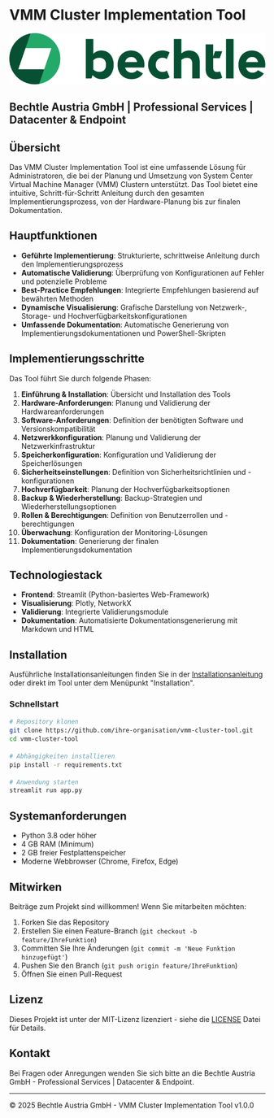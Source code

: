 # VMM Cluster Implementation Tool

![Bechtle Logo](assets/bechtle_logo.png)

## Bechtle Austria GmbH | Professional Services | Datacenter & Endpoint

## Übersicht

Das VMM Cluster Implementation Tool ist eine umfassende Lösung für Administratoren, die bei der Planung und Umsetzung von System Center Virtual Machine Manager (VMM) Clustern unterstützt. Das Tool bietet eine intuitive, Schritt-für-Schritt Anleitung durch den gesamten Implementierungsprozess, von der Hardware-Planung bis zur finalen Dokumentation.

## Hauptfunktionen

- **Geführte Implementierung**: Strukturierte, schrittweise Anleitung durch den Implementierungsprozess
- **Automatische Validierung**: Überprüfung von Konfigurationen auf Fehler und potenzielle Probleme
- **Best-Practice Empfehlungen**: Integrierte Empfehlungen basierend auf bewährten Methoden
- **Dynamische Visualisierung**: Grafische Darstellung von Netzwerk-, Storage- und Hochverfügbarkeitskonfigurationen
- **Umfassende Dokumentation**: Automatische Generierung von Implementierungsdokumentationen und PowerShell-Skripten

## Implementierungsschritte

Das Tool führt Sie durch folgende Phasen:

1. **Einführung & Installation**: Übersicht und Installation des Tools
2. **Hardware-Anforderungen**: Planung und Validierung der Hardwareanforderungen
3. **Software-Anforderungen**: Definition der benötigten Software und Versionskompatibilität
4. **Netzwerkkonfiguration**: Planung und Validierung der Netzwerkinfrastruktur
5. **Speicherkonfiguration**: Konfiguration und Validierung der Speicherlösungen
6. **Sicherheitseinstellungen**: Definition von Sicherheitsrichtlinien und -konfigurationen
7. **Hochverfügbarkeit**: Planung der Hochverfügbarkeitsoptionen
8. **Backup & Wiederherstellung**: Backup-Strategien und Wiederherstellungsoptionen
9. **Rollen & Berechtigungen**: Definition von Benutzerrollen und -berechtigungen
10. **Überwachung**: Konfiguration der Monitoring-Lösungen
11. **Dokumentation**: Generierung der finalen Implementierungsdokumentation

## Technologiestack

- **Frontend**: Streamlit (Python-basiertes Web-Framework)
- **Visualisierung**: Plotly, NetworkX
- **Validierung**: Integrierte Validierungsmodule
- **Dokumentation**: Automatisierte Dokumentationsgenerierung mit Markdown und HTML

## Installation

Ausführliche Installationsanleitungen finden Sie in der [Installationsanleitung](docs/installation_guide.md) oder direkt im Tool unter dem Menüpunkt "Installation".

### Schnellstart

```bash
# Repository klonen
git clone https://github.com/ihre-organisation/vmm-cluster-tool.git
cd vmm-cluster-tool

# Abhängigkeiten installieren
pip install -r requirements.txt

# Anwendung starten
streamlit run app.py
```

## Systemanforderungen

- Python 3.8 oder höher
- 4 GB RAM (Minimum)
- 2 GB freier Festplattenspeicher
- Moderne Webbrowser (Chrome, Firefox, Edge)

## Mitwirken

Beiträge zum Projekt sind willkommen! Wenn Sie mitarbeiten möchten:

1. Forken Sie das Repository
2. Erstellen Sie einen Feature-Branch (`git checkout -b feature/IhreFunktion`)
3. Committen Sie Ihre Änderungen (`git commit -m 'Neue Funktion hinzugefügt'`)
4. Pushen Sie den Branch (`git push origin feature/IhreFunktion`)
5. Öffnen Sie einen Pull-Request

## Lizenz

Dieses Projekt ist unter der MIT-Lizenz lizenziert - siehe die [LICENSE](LICENSE) Datei für Details.

## Kontakt

Bei Fragen oder Anregungen wenden Sie sich bitte an die Bechtle Austria GmbH - Professional Services | Datacenter & Endpoint.

---

© 2025 Bechtle Austria GmbH - VMM Cluster Implementation Tool v1.0.0